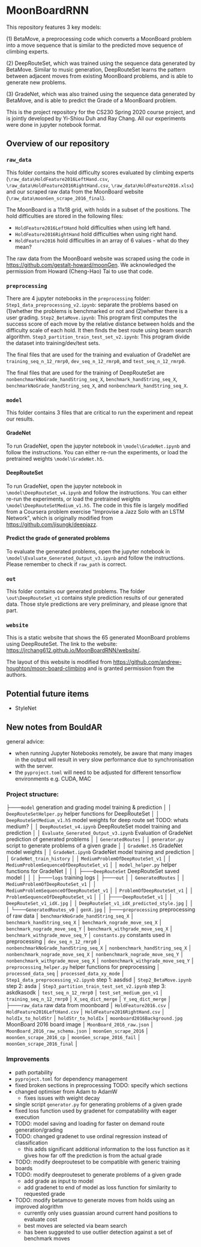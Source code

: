 # MoonBoardRNN

This repository features 3 key models:

(1) BetaMove, a preprocessing code which converts a MoonBoard problem into a move sequence that is similar to the predicted move sequence of climbing experts.

(2) DeepRouteSet, which was trained using the sequence data generated by BetaMove. Similar to music generation, DeepRouteSet learns the pattern between adjacent moves from existing MoonBoard problems, and is able to generate new problems.

(3) GradeNet, which was also trained using the sequence data generated by BetaMove, and is able to predict the Grade of a MoonBoard problem.

This is the project repository for the CS230 Spring 2020 course project, and is jointly developed by Yi-Shiou Duh and Ray Chang. All our experiments were done in jupyter notebook format.

## Overview of our repository

### `raw_data`
This folder contains the hold difficulty scores evaluated by climbing experts (`\raw_data\HoldFeature2016LeftHand.csv`, `\raw_data\HoldFeature2016RightHand.csv`, `\raw_data\HoldFeature2016.xlsx`) and our scraped raw data from the MoonBoard website (`\raw_data\moonGen_scrape_2016_final`).

The MoonBoard is a 11x18 grid, with holds in a subset of the positions. The hold difficulties are stored in the following files:

- `HoldFeature2016LeftHand` hold difficulties when using left hand.
- `HoldFeature2016RightHand` hold difficulties when using right hand.
- `HoldFeature2016` hold difficulties in an array of 6 values - what do they mean?

The raw data from the MoonBoard website was scraped using the code in https://github.com/gestalt-howard/moonGen. We acknowledged the permission from Howard (Cheng-Hao) Tai to use that code.

### `preprocessing`
There are 4 jupyter notebooks in the `preprocessing` folder:
`Step1_data_preprocessing_v2.ipynb`: separate the problems based on (1)whether the problems is benchmarked or not and (2)whether there is a user grading.
`Step2_BetaMove.ipynb`: This program first computes the success score of each move by the relative distance between holds and the difficulty scale of each hold. It then finds the best route using beam search algorithm.
`Step3_partition_train_test_set_v2.ipynb`: This program divide the dataset into training/dev/test sets.

The final files that are used for the training and evaluation of GradeNet are `training_seq_n_12_rmrp0`, `dev_seq_n_12_rmrp0`, and `test_seq_n_12_rmrp0`.

The final files that are used for the training of DeepRouteSet are `nonbenchmarkNoGrade_handString_seq_X`, `benchmark_handString_seq_X`, `benchmarkNoGrade_handString_seq_X`, and `nonbenchmark_handString_seq_X`.

### `model`
This folder contains 3 files that are critical to run the experiment and repeat our results.

#### GradeNet

To run GradeNet, open the jupyter notebook in `\model\GradeNet.ipynb` and follow the instructions. You can either re-run the experiments, or load the pretrained weights `\model\GradeNet.h5`.

#### DeepRouteSet

To run GradeNet, open the jupyter notebook in `\model\DeepRouteSet_v4.ipynb` and follow the instructions. You can either re-run the experiments, or load the pretrained weights `\model\DeepRouteSetMedium_v1.h5`. The code in this file is largely modified from a Coursera problem exercise "Improvise a Jazz Solo with an LSTM Network", which is originally modified from https://github.com/jisungk/deepjazz.

#### Predict the grade of generated problems

To evaluate the generated problems, open the jupyter notebook in `\model\Evaluate_Generated_Output_v3.ipynb` and follow the instructions. Please remember to check if `raw_path` is correct.


### `out`
This folder contains our generated problems. The folder `\out\DeepRouteSet_v1` contains style prediction results of our generated data. Those style predictions are very preliminary, and please ignore that part.

### `website`
This is a static website that shows the 65 generated MoonBoard problems using DeepRouteSet. The link to the website: https://jrchang612.github.io/MoonBoardRNN/website/.

The layout of this website is modified from https://github.com/andrew-houghton/moon-board-climbing and is granted permission from the authors.

## Potential future items
* StyleNet


## New notes from BouldAR

general advice:

- when running Jupyter Notebooks remotely, be aware that many images in the output will result in very slow performance due to synchronisation with the server.
- the `pyproject.toml` will need to be adjusted for different tensorflow environments e.g. CUDA, MAC

### Project structure:
├───`model` generation and grading model training & prediction
│   │   `DeepRouteSetHelper.py`                   helper functions for DeepRouteSet
│   │   `DeepRouteSetMedium_v1.h5`                model weights for deep route set TODO: whats medium?
│   │   `DeepRouteSet_v4.ipynb`                   DeepRouteSet model training and prediction
│   │   `Evaluate_Generated_Output_v3.ipynb`      Evaluation of GradeNet prediction of generated problems
│   │   `GeneratedRoutes`
│   │   `generator.py`                            script to generate problems of a given grade
│   │   `GradeNet.h5`                             GradeNet model weights
│   │   `GradeNet.ipynb`                          GradeNet model training and prediction
│   │   `GradeNet_train_history`
│   │   `MediumProblemOfDeepRouteSet_v1`
│   │   `MediumProblemSequenceOfDeepRouteSet_v1`
│   │   `model_helper.py`                         helper functions for GradeNet
│   │
│   ├───`DeepRouteSet` DeepRouteSet saved model
│   │
│   ├───`logs` training logs
│
├───`out`
│   │   `GeneratedRoutes`
│   │   `MediumProblemOfDeepRouteSet_v1`
│   │   `MediumProblemSequenceOfDeepRouteSet_v1`
│   │   `ProblemOfDeepRouteSet_v1`
│   │   `ProblemSequenceOfDeepRouteSet_v1`
│   │
│   ├───`DeepRouteSet_v1`
│   │       `DeepRouteSet_v1_idX.jpg`
│   │       `DeepRouteSet_v1_idX_predicted_style.jpg`
│   │
│   └───`GeneratedRoutes_v0`
│           `genX.jpg`
│
├───`preprocessing` preprocessing of raw data
│       `benchmarkNoGrade_handString_seq_X`
│       `benchmark_handString_seq_X`
│       `benchmark_nograde_move_seq_X`
│       `benchmark_nograde_move_seq_Y`
│       `benchmark_withgrade_move_seq_X`
│       `benchmark_withgrade_move_seq_Y`
│       `constants.py`                            constants used in preprocessing
│       `dev_seq_n_12_rmrp0`
│       `nonbenchmarkNoGrade_handString_seq_X`
│       `nonbenchmark_handString_seq_X`
│       `nonbenchmark_nograde_move_seq_X`
│       `nonbenchmark_nograde_move_seq_Y`
│       `nonbenchmark_withgrade_move_seq_X`
│       `nonbenchmark_withgrade_move_seq_Y`
│       `preprocessing_helper.py`                 helper functions for preprocessing
│       `processed_data_seq`
│       `processed_data_xy_mode`
│       `Step1_data_preprocessing_v2.ipynb`       step 1: aasdsd
│       `Step2_BetaMove.ipynb`                    step 2: asda
│       `Step3_partition_train_test_set_v2.ipynb` step 3: askdkasodk
│       `test_seq_n_12_rmrp0`
│       `test_set_medium_gen_v1`
│       `training_seq_n_12_rmrp0`
│       `X_seq_dict_merge`
│       `Y_seq_dict_merge`
│
├───`raw_data` raw data from moonboard
│       `HoldFeature2016.csv`
│       `HoldFeature2016LeftHand.csv`
│       `HoldFeature2016RightHand.csv`
│       `holdIx_to_holdStr`
│       `holdStr_to_holdIx`
│       `moonboard2016Background.jpg`     MoonBoard 2016 board image
│       `MoonBoard_2016_raw.json`
│       `MoonBoard_2016_raw_schema.json`
│       `moonGen_scrape_2016`
│       `moonGen_scrape_2016_cp`
│       `moonGen_scrape_2016_fail`
│       `moonGen_scrape_2016_final`
│



### Improvements

- path portability
- `pyproject.toml` for dependency management
- fixed broken sections in preprocessing TODO: specify which sections
- changed optimiser from Adam to AdamW
  - fixes issues with weight decay
- single script `generator.py` for generating problems of a given grade
- fixed loss function used by gradenet for compatability with eager execution
- TODO: model saving and loading for faster on demand route generation/grading
- TODO: changed gradenet to use ordinal regression instead of classification
  - this adds significant additional information to the loss function as it gives how far off the prediction is from the actual grade
- TODO: modify deeprouteset to be compatible with generic training boards
- TODO: modify deeprouteset to generate problems of a given grade
  - add grade as input to model
  - add gradenet to end of model as loss function for similarity to requested grade
- TODO: modify betamove to generate moves from holds using an improved alogrithm
  - currently only uses guassian around current hand positions to evaluate cost
  - best moves are selected via beam search
  - has been suggested to use outlier detection against a set of benchmark moves

